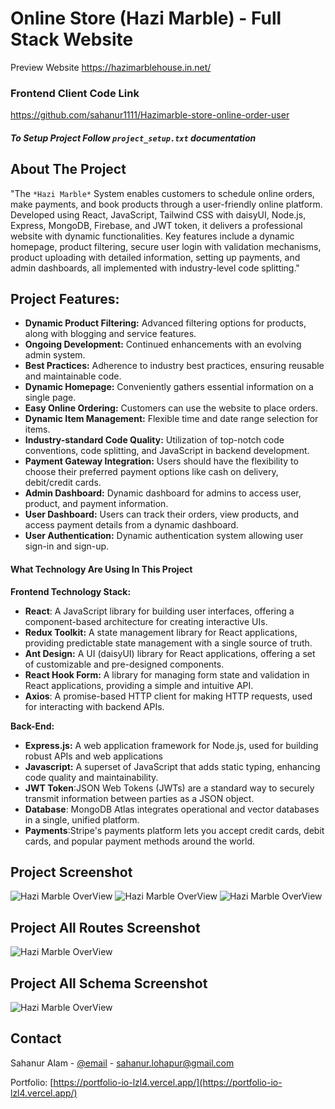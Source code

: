 # Online Store (Hazi Marble) - Full Stack Website
Preview Website
https://hazimarblehouse.in.net/

### Frontend  Client Code Link
https://github.com/sahanur1111/Hazimarble-store-online-order-user

##### To Setup Project Follow `project_setup.txt` documentation

## About The Project
"The `*Hazi Marble*` System enables customers to schedule online orders, make payments, and book products through a user-friendly online platform. Developed using React, JavaScript, Tailwind CSS with daisyUI, Node.js, Express, MongoDB, Firebase, and JWT token, it delivers a professional website with dynamic functionalities. Key features include a dynamic homepage, product filtering, secure user login with validation mechanisms, product uploading with detailed information, setting up payments, and admin dashboards, all implemented with industry-level code splitting."

## Project Features:
 - **Dynamic Product Filtering:** Advanced filtering options for products, along with blogging and service features.
 - **Ongoing Development:** Continued enhancements with an evolving admin system.
- **Best Practices:** Adherence to industry best practices, ensuring reusable and maintainable code.
- **Dynamic Homepage:** Conveniently gathers essential information on a single page.
- **Easy Online Ordering:** Customers can use the website to place orders.
- **Dynamic Item Management:** Flexible time and date range selection for items.
- **Industry-standard Code Quality:** Utilization of top-notch code conventions, code splitting, and JavaScript in backend development.
- **Payment Gateway Integration:** Users should have the flexibility to choose their preferred payment options like cash on delivery, debit/credit cards.
- **Admin Dashboard:** Dynamic dashboard for admins to access user, product, and payment information.
- **User Dashboard:** Users can track their orders, view products, and access payment details from a dynamic dashboard.
- **User Authentication:** Dynamic authentication system allowing user sign-in and sign-up.


#### What Technology Are Using In This Project

**Frontend Technology Stack:** 
- **React**: A JavaScript library for building user interfaces, offering a component-based architecture for creating interactive UIs.
- **Redux Toolkit:** A state management library for React applications, providing predictable state management with a single source of truth.
- **Ant Design:** A UI (daisyUI) library for React applications, offering a set of customizable and pre-designed components.
- **React Hook Form:** A library for managing form state and validation in React applications, providing a simple and intuitive API.
- **Axios**: A promise-based HTTP client for making HTTP requests, used for interacting with backend APIs.

**Back-End:** 
- **Express.js:** A web application framework for Node.js, used for building robust APIs and web applications
- **Javascript:** A superset of JavaScript that adds static typing, enhancing code quality and maintainability.
- **JWT Token**:JSON Web Tokens (JWTs) are a standard way to securely transmit information between parties as a JSON object.
- **Database**: MongoDB Atlas integrates operational and vector databases in a single, unified platform.
- **Payments**:Stripe's payments platform lets you accept credit cards, debit cards, and popular payment methods around the world.

 ## Project Screenshot
![Hazi Marble OverView](https://github.com/sahanur1111/hazimarblehouse.in.net/blob/main/finalpro-img/01.jpg)
![Hazi Marble OverView](https://github.com/sahanur1111/hazimarblehouse.in.net/blob/main/finalpro-img/02.jpg)
![Hazi Marble OverView](https://github.com/sahanur1111/hazimarblehouse.in.net/blob/main/finalpro-img/03.jpg)

 ## Project All Routes Screenshot

 ![Hazi Marble OverView](https://github.com/sahanur1111/hazimarblehouse.in.net/blob/main/finalpro-img/jsoncrack.com%20(9).png)
 

 ## Project All Schema Screenshot

 ![Hazi Marble OverView](https://github.com/sahanur1111/hazimarblehouse.in.net/blob/main/finalpro-img/jsoncrack.com%20(17).png)



## Contact
Sahanur Alam - [@email](gmail.com) - sahanur.lohapur@gmail.com

Portfolio: [https://portfolio-io-lzl4.vercel.app/](https://portfolio-io-lzl4.vercel.app/)
